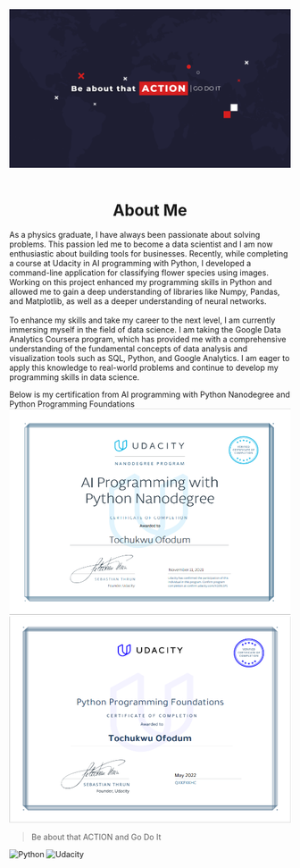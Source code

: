 <img src="assets/my_banner.png" alt="banner containing the words 'be about that action and go do it'">
<br>
<br>
<h1 align='center'>About Me</h1>
As a physics graduate, I have always been passionate about solving problems. This passion led me to become a data scientist and I am now enthusiastic about building tools for businesses. Recently, while completing a course at Udacity in AI programming with Python, I developed a command-line application for classifying flower species using images. Working on this project enhanced my programming skills in Python and allowed me to gain a deep understanding of libraries like Numpy, Pandas, and Matplotlib, as well as a deeper understanding of neural networks.
<br>
<br>
To enhance my skills and take my career to the next level, I am currently immersing myself in the field of data science. I am taking the Google Data Analytics Coursera program, which has provided me with a comprehensive understanding of the fundamental concepts of data analysis and visualization tools such as SQL, Python, and Google Analytics. I am eager to apply this knowledge to real-world problems and continue to develop my programming skills in data science.

Below is my certification from AI programming with Python Nanodegree and Python Programming Foundations
<img src="assets/cert_ai_with_py.png" alt="Certification AI with Python Nanodegree" width="512" height="369">
<img src="assets/cert_py_foundations.png" alt="Certification Python Foundations from Udacity" width="512" height="369">

>Be about that ACTION and Go Do It

![Python](https://img.shields.io/badge/python-3670A0?style=for-the-badge&logo=python&logoColor=ffdd54)  ![Udacity](https://img.shields.io/badge/Udacity-grey?style=for-the-badge&logo=udacity&logoColor=15B8E6)
